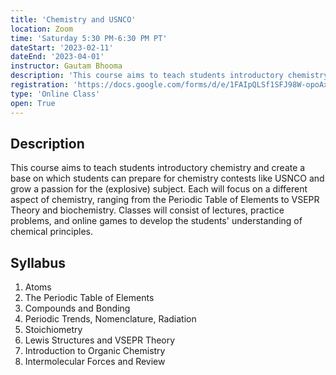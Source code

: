```yaml
---
title: 'Chemistry and USNCO'
location: Zoom
time: 'Saturday 5:30 PM-6:30 PM PT'
dateStart: '2023-02-11'
dateEnd: '2023-04-01'
instructor: Gautam Bhooma
description: 'This course aims to teach students introductory chemistry and create a base on which students can prepare for chemistry contests like USNCO and grow a passion for the (explosive) subject.'
registration: 'https://docs.google.com/forms/d/e/1FAIpQLSf1SFJ98W-opoAxHrIncMVQDgyhUKNb8eWKoFey5zvE-hFvzQ/viewform'
type: 'Online Class'
open: True
---
```


## Description

This course aims to teach students introductory chemistry and create a base on which students can prepare for chemistry contests like USNCO and grow a passion for the (explosive) subject. Each  will focus on a different aspect of chemistry, ranging from the Periodic Table of Elements to VSEPR Theory and biochemistry. Classes will consist of lectures, practice problems, and online games to develop the students' understanding of chemical principles.

## Syllabus

1. Atoms
2. The Periodic Table of Elements
3. Compounds and Bonding
4. Periodic Trends, Nomenclature, Radiation
5. Stoichiometry
6. Lewis Structures and VSEPR Theory
7. Introduction to Organic Chemistry
8. Intermolecular Forces and Review
